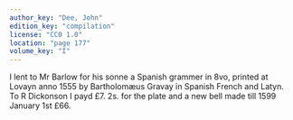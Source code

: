 ```yaml
---
author_key: "Dee, John"
edition_key: "compilation"
license: "CC0 1.0"
location: "page 177"
volume_key: "I"
---
```

I lent to Mr Barlow for his sonne a Spanish grammer in 8vo, printed at Lovayn
anno 1555 by Bartholomæus Gravay in Spanish French and Latyn. To R Dickonson I
payd £7. 2s. for the plate and a new bell made till 1599 January 1st £66.
